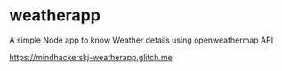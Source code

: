 # weatherapp
A simple Node app to know Weather details using openweathermap API

https://mindhackerskj-weatherapp.glitch.me
